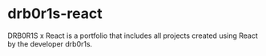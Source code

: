 # drb0r1s-react
DRB0R1S x React is a portfolio that includes all projects created using React by the developer drb0r1s.
